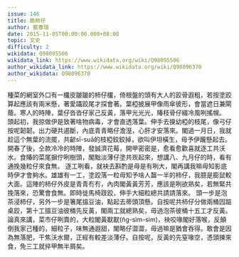 ```yaml
---
issue: 146
title: 脆柿仔
author: 藍春瑞
date: 2015-11-05T00:00:00.000+08:00
topic: 文史
difficulty: 2
wikidata: Q98095506
wikidata_link: https://www.wikidata.org/wiki/Q98095506
author_wikidata_link: https://www.wikidata.org/wiki/Q98096370
author_wikidata: Q98096370
---
```

種菜的網室外口有一欉皮皺皺的柿仔欉，倚根盤的頭有大人的跤骨遐粗，若按塗跤算起應該有兩米懸，著愛躡跤尾才探會著。葉椏披展甲像雨傘彼形，會當遮日兼閘蔭。寒人的時陣，葉仔沓沓仔家己反黃，落甲光光光，賰枝骨仔綴冷風咧搖幌。
頭起初，我掠做伊是致著啥物病毒，才會直透落葉。伸手去搝幼椏的枝尾，像弓仔按呢韌韌。出力硬共遏斷，內底青青略仔澹溼，心肝才安落來。閣過一月日，我就趁這个無葉的流擺，共齴sī-suā的枝椏鉸鉸掉，欲叫伊坦橫生，毋予伊躘懸起去。
開春了後，仝款冷冷的時陣，發誠濟花莓，開甲密密是，愈看愈歡喜就逐工共沃水。食賰的菜尾摒佇咧樹頭，閣黜淡薄仔塗共崁起來，想講八、九月仔的時，看有通挽幾粒仔來食無。
逐工咧看，就袂去斟酌是毋是有咧大，閣再講我嘛毋知影底時伊才會夠水。雄雄有一工，塗跤落一粒毋知予啥人齧一半的柿仔，我臆是膨鼠較大面。這陣的柿仔外皮是青青𠕇𠕇，內肉閣黃黃芳芳，應該是咧欲熟矣，若無緊共挽落來，恐驚會食無。即時徙馬椅跂跤，伸手大細粒總共請請落來。
頭一步是泡茶浸柿仔，另外一步是箸尾搵豆油，點起去蒂頭頂懸。自按呢共柿仔分做兩桶囥踮桌跤，第十工搵豆油彼桶先反黃，閣兩工就總熟矣，毋過泡茶彼桶十五工才反黃。
論真來講，菜市仔咧賣的，大粒閣黃㽎㽎(n̂g-sìm-sìm)，袂咬喙閣好落喉，反顛倒我家己種的，細粒子，味無通遐甜，閣略仔澀澀，毋過嘛是猶會吞得。敢會是因為無落肥，干焦沃水爾，正經有較差淡薄仔。自按呢，反黃的先窒喙空，憑頭揀來食，免三工就捽甲無半屑矣。

